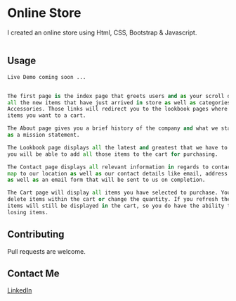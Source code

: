 # Online Store

I created an online store using Html, CSS, Bootstrap & Javascript.


```bash
```

## Usage

```python
Live Demo coming soon ...


The first page is the index page that greets users and as your scroll down you will see
all the new items that have just arrived in store as well as categories for Apparel, Sneakers & 
Accessories. Those links will redirect you to the lookbook pages where you can add all the 
items you want to a cart.

The About page gives you a brief history of the company and what we stand for as well
as a mission statement.

The Lookbook page displays all the latest and greatest that we have to offer which means
you will be able to add all those items to the cart for purchasing. 

The Contact page displays all relevant information in regards to contacting us. There is a 
map to our location as well as our contact details like email, address and telephone number
as well as an email form that will be sent to us on completion.

The Cart page will display all items you have selected to purchase. You will be able to 
delete items within the cart or change the quantity. If you refresh the browser all your 
items will still be displayed in the cart, so you do have the ability to pay whenever without
losing items.
```

## Contributing
Pull requests are welcome.


## Contact Me
[LinkedIn](https://www.linkedin.com/in/gareth-williams-rsa/)